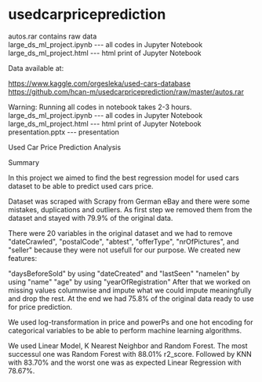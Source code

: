# usedcarpriceprediction

autos.rar contains raw data\
large_ds_ml_project.ipynb --- all codes in Jupyter Notebook\
large_ds_ml_project.html --- html print of Jupyter Notebook

Data available at: 

https://www.kaggle.com/orgesleka/used-cars-database
https://github.com/hcan-m/usedcarpriceprediction/raw/master/autos.rar

Warning: Running all codes in notebook takes 2-3 hours.\
large_ds_ml_project.ipynb --- all codes in Jupyter Notebook\
large_ds_ml_project.html --- html print of Jupyter Notebook\
presentation.pptx --- presentation


Used Car Price Prediction Analysis

Summary

In this project we aimed to find the best regression model for used cars dataset to be able to predict used cars price.

Dataset was scraped with Scrapy from German eBay and there were some mistakes, duplications and outliers. As first step we removed them from the dataset and stayed with 79.9% of the original data.

There were 20 variables in the original dataset and we had to remove "dateCrawled", "postalCode", "abtest", "offerType", "nrOfPictures", and "seller" because they were not usefull for our purpose. We created new features:

"daysBeforeSold" by using "dateCreated" and "lastSeen" "namelen" by using "name" "age" by using "yearOfRegistration" After that we worked on missing values columnwise and impute what we could impute meaningfully and drop the rest. At the end we had 75.8% of the original data ready to use for price prediction.

We used log-transformation in price and powerPs and one hot encoding for categorical variables to be able to perform machine learning algorithms.

We used Linear Model, K Nearest Neighbor and Random Forest. The most successul one was Random Forest with 88.01% r2_score. Followed by KNN with 83.70% and the worst one was as expected Linear Regression with 78.67%.
